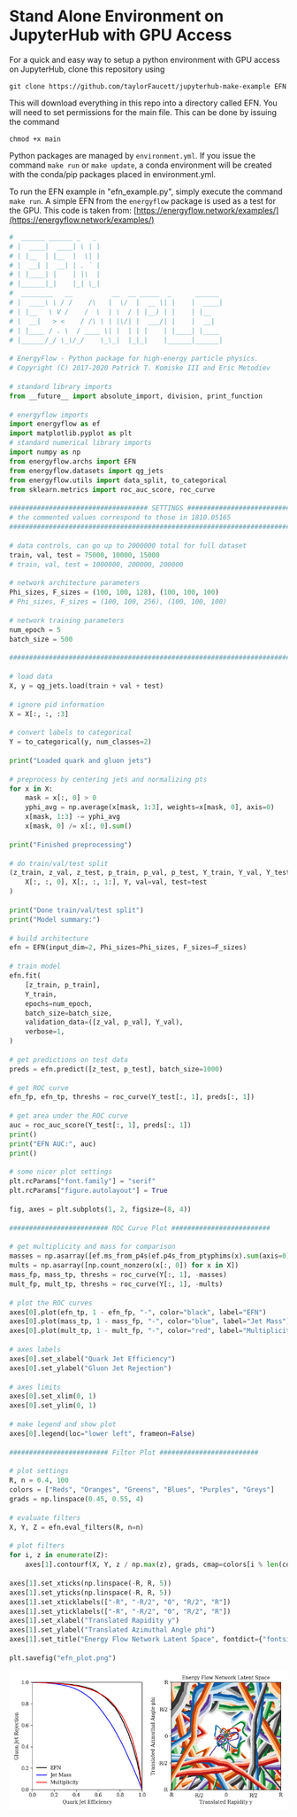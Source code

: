 # Stand Alone Environment on JupyterHub with GPU Access

For a quick and easy way to setup a python environment with GPU access on JupyterHub, clone this repository using

```
git clone https://github.com/taylorFaucett/jupyterhub-make-example EFN
```

This will download everything in this repo into a directory called EFN. You will need to set permissions for the main file. This can be done by issuing the command

```
chmod +x main
```

Python packages are managed by `environment.yml`. If you issue the command `make run` or `make update`, a conda environment will be created with the conda/pip packages placed in environment.yml. 

To run the EFN example in "efn_example.py", simply execute the command `make run`. A simple EFN from the `energyflow` package is used as a test for the GPU. This code is taken from: [https://energyflow.network/examples/](https://energyflow.network/examples/)

```python
#  ______ ______ _   _
# |  ____|  ____| \ | |
# | |__  | |__  |  \| |
# |  __| |  __| | . ` |
# | |____| |    | |\  |
# |______|_|    |_| \_|
#  ________   __          __  __ _____  _      ______
# |  ____\ \ / /    /\   |  \/  |  __ \| |    |  ____|
# | |__   \ V /    /  \  | \  / | |__) | |    | |__
# |  __|   > <    / /\ \ | |\/| |  ___/| |    |  __|
# | |____ / . \  / ____ \| |  | | |    | |____| |____
# |______/_/ \_\/_/    \_\_|  |_|_|    |______|______|

# EnergyFlow - Python package for high-energy particle physics.
# Copyright (C) 2017-2020 Patrick T. Komiske III and Eric Metodiev

# standard library imports
from __future__ import absolute_import, division, print_function

# energyflow imports
import energyflow as ef
import matplotlib.pyplot as plt
# standard numerical library imports
import numpy as np
from energyflow.archs import EFN
from energyflow.datasets import qg_jets
from energyflow.utils import data_split, to_categorical
from sklearn.metrics import roc_auc_score, roc_curve

################################### SETTINGS ##################################
# the commented values correspond to those in 1810.05165
###############################################################################

# data controls, can go up to 2000000 total for full dataset
train, val, test = 75000, 10000, 15000
# train, val, test = 1000000, 200000, 200000

# network architecture parameters
Phi_sizes, F_sizes = (100, 100, 128), (100, 100, 100)
# Phi_sizes, F_sizes = (100, 100, 256), (100, 100, 100)

# network training parameters
num_epoch = 5
batch_size = 500

###############################################################################

# load data
X, y = qg_jets.load(train + val + test)

# ignore pid information
X = X[:, :, :3]

# convert labels to categorical
Y = to_categorical(y, num_classes=2)

print("Loaded quark and gluon jets")

# preprocess by centering jets and normalizing pts
for x in X:
    mask = x[:, 0] > 0
    yphi_avg = np.average(x[mask, 1:3], weights=x[mask, 0], axis=0)
    x[mask, 1:3] -= yphi_avg
    x[mask, 0] /= x[:, 0].sum()

print("Finished preprocessing")

# do train/val/test split
(z_train, z_val, z_test, p_train, p_val, p_test, Y_train, Y_val, Y_test) = data_split(
    X[:, :, 0], X[:, :, 1:], Y, val=val, test=test
)

print("Done train/val/test split")
print("Model summary:")

# build architecture
efn = EFN(input_dim=2, Phi_sizes=Phi_sizes, F_sizes=F_sizes)

# train model
efn.fit(
    [z_train, p_train],
    Y_train,
    epochs=num_epoch,
    batch_size=batch_size,
    validation_data=([z_val, p_val], Y_val),
    verbose=1,
)

# get predictions on test data
preds = efn.predict([z_test, p_test], batch_size=1000)

# get ROC curve
efn_fp, efn_tp, threshs = roc_curve(Y_test[:, 1], preds[:, 1])

# get area under the ROC curve
auc = roc_auc_score(Y_test[:, 1], preds[:, 1])
print()
print("EFN AUC:", auc)
print()

# some nicer plot settings
plt.rcParams["font.family"] = "serif"
plt.rcParams["figure.autolayout"] = True

fig, axes = plt.subplots(1, 2, figsize=(8, 4))

######################### ROC Curve Plot #########################

# get multiplicity and mass for comparison
masses = np.asarray([ef.ms_from_p4s(ef.p4s_from_ptyphims(x).sum(axis=0)) for x in X])
mults = np.asarray([np.count_nonzero(x[:, 0]) for x in X])
mass_fp, mass_tp, threshs = roc_curve(Y[:, 1], -masses)
mult_fp, mult_tp, threshs = roc_curve(Y[:, 1], -mults)

# plot the ROC curves
axes[0].plot(efn_tp, 1 - efn_fp, "-", color="black", label="EFN")
axes[0].plot(mass_tp, 1 - mass_fp, "-", color="blue", label="Jet Mass")
axes[0].plot(mult_tp, 1 - mult_fp, "-", color="red", label="Multiplicity")

# axes labels
axes[0].set_xlabel("Quark Jet Efficiency")
axes[0].set_ylabel("Gluon Jet Rejection")

# axes limits
axes[0].set_xlim(0, 1)
axes[0].set_ylim(0, 1)

# make legend and show plot
axes[0].legend(loc="lower left", frameon=False)

######################### Filter Plot #########################

# plot settings
R, n = 0.4, 100
colors = ["Reds", "Oranges", "Greens", "Blues", "Purples", "Greys"]
grads = np.linspace(0.45, 0.55, 4)

# evaluate filters
X, Y, Z = efn.eval_filters(R, n=n)

# plot filters
for i, z in enumerate(Z):
    axes[1].contourf(X, Y, z / np.max(z), grads, cmap=colors[i % len(colors)])

axes[1].set_xticks(np.linspace(-R, R, 5))
axes[1].set_yticks(np.linspace(-R, R, 5))
axes[1].set_xticklabels(["-R", "-R/2", "0", "R/2", "R"])
axes[1].set_yticklabels(["-R", "-R/2", "0", "R/2", "R"])
axes[1].set_xlabel("Translated Rapidity y")
axes[1].set_ylabel("Translated Azimuthal Angle phi")
axes[1].set_title("Energy Flow Network Latent Space", fontdict={"fontsize": 10})

plt.savefig("efn_plot.png")

```

![EFN Test result](efn_plot.png)